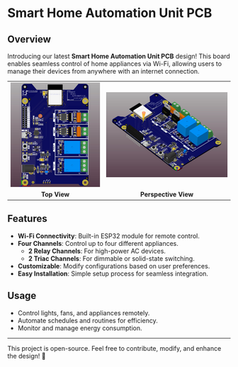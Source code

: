 # Smart Home Automation Unit PCB

## Overview
Introducing our latest **Smart Home Automation Unit PCB** design! This board enables seamless control of home appliances via Wi-Fi, allowing users to manage their devices from anywhere with an internet connection. 

<div align="center">
  <table>
    <tr>
      <td align="center"><img src="top.jpg" alt="Smart Home Automation PCB Front" width="400"></td>
      <td align="center"><img src="perspective.jpg" alt="Smart Home Automation PCB Back" width="500"></td>
    </tr>
    <tr>
      <td align="center"><b>Top View</b></td>
      <td align="center"><b>Perspective View</b></td>
    </tr>
  </table>
</div>

## Features
- **Wi-Fi Connectivity**: Built-in ESP32 module for remote control.
- **Four Channels**: Control up to four different appliances.
  - **2 Relay Channels**: For high-power AC devices.
  - **2 Triac Channels**: For dimmable or solid-state switching.
- **Customizable**: Modify configurations based on user preferences.
- **Easy Installation**: Simple setup process for seamless integration.

## Usage
- Control lights, fans, and appliances remotely.
- Automate schedules and routines for efficiency.
- Monitor and manage energy consumption.

---

This project is open-source. Feel free to contribute, modify, and enhance the design! 🚀
